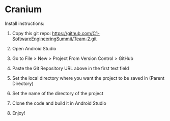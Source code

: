 # Cranium

Install instructions:

1. Copy this git repo: https://github.com/C1-SoftwareEngineeringSummit/Team-2.git

2. Open Android Studio

3. Go to File > New > Project From Version Control > GitHub

4. Paste the Git Repository URL above in the first text field

5. Set the local directory where you want the project to be saved in (Parent Directory)

6. Set the name of the directory of the project

7. Clone the code and build it in Android Studio

8. Enjoy! 
